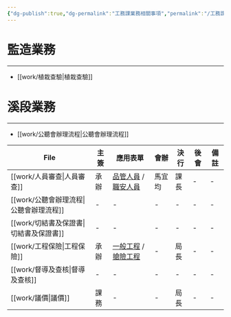 ```yaml
---
{"dg-publish":true,"dg-permalink":"工務課業務相關事項","permalink":"/工務課業務相關事項/","noteIcon":""}
---
```



# 監造業務
---
- [[work/植栽查驗\|植栽查驗]]

# 溪段業務
---
- [[work/公聽會辦理流程\|公聽會辦理流程]]

| File                         | 主簽 | 應用表單                                                                                                                                                                                                                            | 會辦  | 決行 | 後會 | 備註 |
| ---------------------------- | -- | ------------------------------------------------------------------------------------------------------------------------------------------------------------------------------------------------------------------------------- | --- | -- | -- | -- |
| [[work/人員審查\|人員審查]]       | 承辦 | [品管人員](https://1drv.ms/x/s!Al3ardEkNuLMgqsTIKKV_UVqlE6JoQ?e=dluZqY) / [職安人員](https://1drv.ms/x/s!Al3ardEkNuLMgqsUxYEGugDYRMrRzA?e=WdkhnT)                                                                                       | 馬宜均 | 課長 | \- | \- |
| [[work/公聽會辦理流程\|公聽會辦理流程]] | \- | \-                                                                                                                                                                                                                              | \-  | \- | \- | \- |
| [[work/切結書及保證書\|切結書及保證書]] | \- | \-                                                                                                                                                                                                                              | \-  | \- | \- | \- |
| [[work/工程保險\|工程保險]]       | 承辦 | [一般工程](https://docs.google.com/spreadsheets/d/13PEjfIWJP7MTxvoCcmrPBfIPf7EQOJ582XAtNwRB0HE/edit#gid=1804194594) / [搶險工程](https://docs.google.com/spreadsheets/d/13PEjfIWJP7MTxvoCcmrPBfIPf7EQOJ582XAtNwRB0HE/edit#gid=60031382) | \-  | 局長 | \- | \- |
| [[work/督導及查核\|督導及查核]]     | \- | \-                                                                                                                                                                                                                              | \-  | \- | \- | \- |
| [[work/議價\|議價]]           | 課務 | \-                                                                                                                                                                                                                              | \-  | 局長 | \- | \- |

